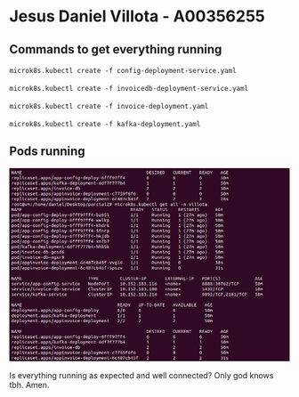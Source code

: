 # Jesus Daniel Villota - A00356255

## Commands to get everything running
```
microk8s.kubectl create -f config-deployment-service.yaml

microk8s.kubectl create -f invoicedb-deployment-service.yaml

microk8s.kubectl create -f invoice-deployment.yaml

microk8s.kubectl create -f kafka-deployment.yaml

```

## Pods running

![pods running](./pods-running.png)

Is everything running as expected and well connected? Only god knows tbh. Amen.
